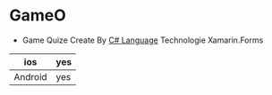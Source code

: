 # GameO

- Game Quize Create By [C# Language](https://www.w3schools.com/cs/) Technologie Xamarin.Forms

|  ios   | yes  |
|------- | -----|
|Android | yes  |
